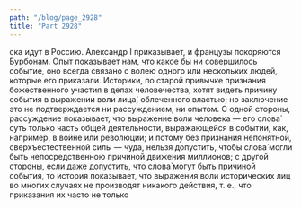 ```yaml
---
path: "/blog/page_2928"
title: "Part 2928"
---
```


ска идут в Россию. Александр I приказывает, и французы покоряются Бурбонам. Опыт показывает нам, что какое бы ни совершилось событие, оно всегда связано с волею одного или нескольких людей, которые его приказали.
Историки, по старой привычке признания божественного участия в делах человечества, хотят видеть причину события в выражении воли лица̀, облеченного властью; но заключение это не подтверждается ни рассуждением, ни опытом.
С одной стороны, рассуждение показывает, что выражение воли человека — его слова̀ суть только часть общей деятельности, выражающейся в событии, как, например, в войне или революции; и потому без признания непонятной, сверхъестественной силы — чуда, нельзя допустить, чтобы слова̀ могли быть непосредственною причиной движения миллионов; с другой стороны, если даже допустить, что слова̀ могут быть причиной события, то история показывает, что выражения воли исторических лиц во многих случаях не производят никакого действия, т. е., что приказания их часто не только

